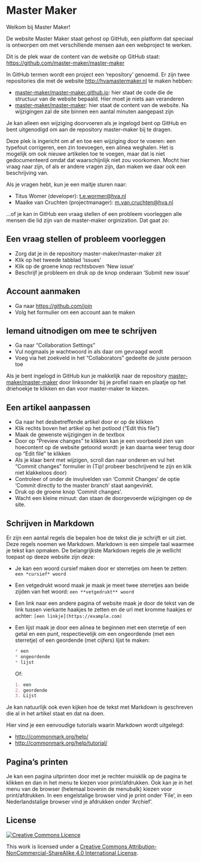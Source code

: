 # Master Maker

Welkom bij Master Maker!

De website Master Maker staat gehost op GitHub, een platform dat speciaal is ontworpen om met verschillende mensen aan een webproject te werken. 

Dit is de plek waar de content van de website op GitHub staat: <https://github.com/master-maker/master-maker>

In GitHub termen wordt een project een ‘repository’ genoemd. Er zijn twee repositories die met de website <http://hvamastermaker.nl> te maken hebben:

* [master-maker/master-maker.github.io](https://github.com/master-maker/master-maker.github.io): hier staat de code die de structuur van de website bepaald. Hier moet je niets aan veranderen
* [master-maker/master-maker](https://github.com/master-maker/master-maker): hier staat de content van de website. Na wijzigingen zal de site binnen een aantal minuten aangepast zijn

Je kan alleen een wijziging doorvoeren als je ingelogd bent op GitHub en bent uitgenodigd om aan de repository master-maker bij te dragen.

Deze plek is ingericht om af en toe een wijziging door te voeren: een typefout corrigeren, een zin toevoegen, een alinea weghalen. Het is mogelijk om ook nieuwe artikelen toe te voegen, maar dat is niet gedocumenteerd omdat dat waarschijnlijk niet zou voorkomen. Mocht hier vraag naar zijn, of als er andere vragen zijn, dan maken we daar ook een beschrijving van.

Als je vragen hebt, kun je een maitje sturen naar:

* Titus Womer (developer): <t.e.wormer@hva.nl>
* Maaike van Cruchten (projectmanager): <m.van.cruchten@hva.nl>

…of je kan in GitHub een vraag stellen of een probleem voorleggen alle mensen die lid zijn van de master-maker orginization. Dat gaat zo:

## Een vraag stellen of probleem voorleggen

* Zorg dat je in de repository master-maker/master-maker zit
* Klik op het tweede tabblad ‘issues’
* Klik op de groene knop rechtsboven ‘New issue’
* Beschrijf je probleem en druk op de knop onderaan ‘Submit new issue’


## Account aanmaken

* Ga naar <https://github.com/join>
* Volg het formulier om een account aan te maken

## Iemand uitnodigen om mee te schrijven

* Ga naar “Collaboration Settings”
* Vul nogmaals je wachtwoord in als daar om gevraagd wordt
* Voeg via het zoekveld in het “Collaborators” gedeelte de juiste persoon toe

Als je bent ingelogd in GitHub kun je makkelijk naar de repository [master-maker/master-maker](https://github.com/master-maker/master-maker) door linksonder bij je profiel naam en plaatje op het driehoekje te klikken en dan voor master-maker te kiezen.

## Een artikel aanpassen

* Ga naar het desbetreffende artikel door er op de klikken
* Klik rechts boven het artikel op het potlood (“Edit this file”)
* Maak de gewenste wijzigingen in de textbox
* Door op “Preview changes” te klikken kan je een voorbeeld zien van hoecontent op de website getoond wordt: je kan daarna weer terug door op “Edit file” te klikken
* Als je klaar bent met wijzigen, scroll dan naar onderen en vul het “Commit changes” formulier in (Tip! probeer beschrijvend te zijn en klik niet klakkeloos door)
* Controleer of onder de invulvelden van ‘Commit Changes’ de optie ‘Commit directly to the master branch’ staat aangevinkt.
* Druk op de groene knop ‘Commit changes’.
* Wacht een kleine minuut: dan staan de doorgevoerde wijzigingen op de site.

## Schrijven in Markdown

Er zijn een aantal regels die bepalen hoe de tekst die je schrijft er uit ziet. Deze regels noemen we Markdown. Markdown is een simpele taal waarmee je tekst kan opmaken. De belangrijkste Markdown regels die je wellicht toepast op deeze website zijn deze:

*   Je kan een woord cursief maken door er sterretjes om heen te zetten: `een *cursief* woord`
*   Een vetgedrukt woord maak je maak je meet twee sterretjes aan beide zijden van het woord: `een **vetgedrukt** woord`
*   Een link naar een andere pagina of website maak je door de tekst van de link tussen vierkante haakjes te zetten en de url met kromme haakjes er achter: `[een linkje](https://example.com)`
*   Een lijst maak je door een alinea te beginnen met een sterretje of een getal en een punt, respectievelijk om een ongeordende (met een sterretje) of een geordende (met cijfers) lijst te maken: 

    ```markdown
    * een
    * ongeordende
    * lijst
    ```

    Of:

    ```markdown
    1. een
    2. geordende
    3. Lijst
    ```

Je kan natuurlijk ook even kijken hoe de tekst met Markdown is geschreven die al in het artikel staat en dat na doen. 

Hier vind je een eenvoudige tutorials waarin Markdown wordt uitgelegd:

* <http://commonmark.org/help/>
* <http://commonmark.org/help/tutorial/>

## Pagina’s printen

Je kan een pagina uitprinten door met je rechter muisklik op de pagina te klikken en dan in het menu te kiezen voor print/afdrukken. Ook kan je in het menu van de browser (helemaal bovenin de menubalk) kiezen voor print/afdrukken. In een engelstalige browser vind je print onder ‘File’, in een Nederlandstalige browser vind je afdrukken onder ‘Archief’. 

## License

[![Creative Commons Licence][badge]][license]

This work is licensed under a [Creative Commons Attribution-NonCommercial-ShareAlike
4.0 International License][license].

[license]: http://creativecommons.org/licenses/by-nc-sa/4.0/

[badge]: https://i.creativecommons.org/l/by-nc-sa/4.0/88x31.png
